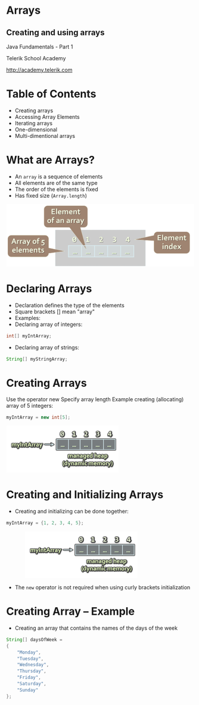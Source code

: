 <!-- section start -->

<!-- attr: { id:'title', class:'slide-title', hasScriptWrapper:true } -->

# Arrays
##  Creating and using arrays
<div class="signature">
    <p class="signature-course">Java Fundamentals - Part 1</p>
    <p class="signature-initiative">Telerik School Academy</p>
    <a href="http://academy.telerik.com" class="signature-link">http://academy.telerik.com</a>
</div>

<!-- section start -->
<!-- attr: {id: 'table-of-contents'} -->
# Table of Contents
- Creating arrays
- Accessing Array Elements
- Iterating arrays
- One-dimensional
- Multi-dimentional arrays

<!-- section start -->
<!-- attr: { id:'', class:'slide-section', showInPresentation:true } -->
<!-- # Declaring and Creating Arrays -->

<!-- attr: { hasScriptWrapper:true } -->
# What are Arrays?
- An `array` is a sequence of elements
- All elements are of the same type
- The order of the elements is fixed
- Has fixed size (`Array.length`)

<img class="slide-image" src="imgs/array.png" style="height:30%; left:10%" />

# Declaring Arrays
- Declaration defines the type of the elements
- Square brackets [] mean "array"
- Examples:
- Declaring array of integers:

```java
int[] myIntArray;
```
- Declaring array of strings:

```java
String[] myStringArray;
```

<!-- attr: { hasScriptWrapper:true } -->
# Creating Arrays
Use the operator new
Specify array length
Example creating (allocating) array of 5 integers:

```java
myIntArray = new int[5];
```

<img class="slide-image" src="imgs/array-mem.png" style="width:60%; left:10%" />

<!-- attr: { hasScriptWrapper:true } -->
# Creating and Initializing Arrays
- Creating and initializing can be done together:

```java
myIntArray = {1, 2, 3, 4, 5};
```
<img class="slide-image" src="imgs/array-mem.png" style="width:60%; margin-left:10%; position:initial" />

- The `new` operator is not required when using curly brackets initialization

# Creating Array – Example
- Creating an array that contains the names of the days of the week

```java
String[] daysOfWeek =
{
    "Monday",
    "Tuesday",
    "Wednesday",
    "Thursday",
    "Friday",
    "Saturday",
    "Sunday"
};
```






<!-- section start -->
<!-- attr: { id:'', class:'slide-section' } -->
#
##

<!-- section start -->
<!-- attr: { id:'', class:'slide-section' } -->
#
##

<!-- section start -->
<!-- attr: { id:'', class:'slide-section' } -->
#
##

<!-- section start -->
<!-- attr: { id:'', class:'slide-section' } -->
#
##

<!-- section start -->
<!-- attr: { id:'questions', class:'slide-section', showInPresentation:true } -->
<!-- # Questions
## Arrays -->
